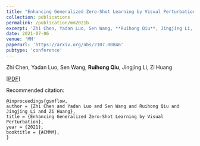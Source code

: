 ```yaml
---
title: "Enhancing Generalized Zero-Shot Learning by Visual Perturbation"
collection: publications
permalink: /publication/mm2021b
excerpt: 'Zhi Chen, Yadan Luo, Sen Wang, **Ruihong Qiu**, Jingjing Li, Zi Huang'
date: 2021-07-06
venue: 'MM'
paperurl: 'https://arxiv.org/abs/2107.00846'
pubtype: 'conference'
---
```

Zhi Chen, Yadan Luo, Sen Wang, **Ruihong Qiu**, Jingjing Li, Zi Huang

[\[PDF\]](https://arxiv.org/abs/2107.00846)

Recommended citation:
```
@inproceedings{gsmflow,
author = {Zhi Chen and Yadan Luo and Sen Wang and Ruihong Qiu and Jingjing Li and Zi Huang},
title = {Enhancing Generalized Zero-Shot Learning by Visual Perturbation},
year = {2021},
booktitle = {ACMMM},
}
```